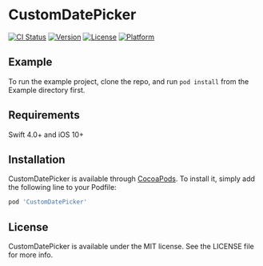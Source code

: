 # CustomDatePicker

[![CI Status](http://img.shields.io/travis/wfltaylor/CustomDatePicker.svg?style=flat)](https://travis-ci.org/wfltaylor/CustomDatePicker)
[![Version](https://img.shields.io/cocoapods/v/CustomDatePicker.svg?style=flat)](http://cocoapods.org/pods/CustomDatePicker)
[![License](https://img.shields.io/cocoapods/l/CustomDatePicker.svg?style=flat)](http://cocoapods.org/pods/CustomDatePicker)
[![Platform](https://img.shields.io/cocoapods/p/CustomDatePicker.svg?style=flat)](http://cocoapods.org/pods/CustomDatePicker)

## Example

To run the example project, clone the repo, and run `pod install` from the Example directory first.

## Requirements
Swift 4.0+ and iOS 10+

## Installation

CustomDatePicker is available through [CocoaPods](http://cocoapods.org). To install
it, simply add the following line to your Podfile:

```ruby
pod 'CustomDatePicker'
```

## License

CustomDatePicker is available under the MIT license. See the LICENSE file for more info.

